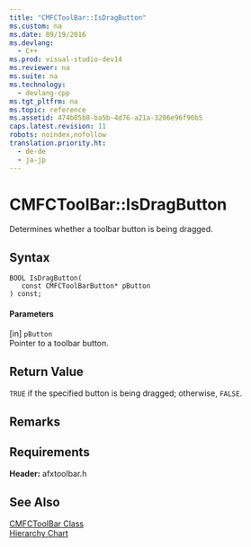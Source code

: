```yaml
---
title: "CMFCToolBar::IsDragButton"
ms.custom: na
ms.date: 09/19/2016
ms.devlang: 
  - C++
ms.prod: visual-studio-dev14
ms.reviewer: na
ms.suite: na
ms.technology: 
  - devlang-cpp
ms.tgt_pltfrm: na
ms.topic: reference
ms.assetid: 474b05b8-ba5b-4d76-a21a-3206e96f96b5
caps.latest.revision: 11
robots: noindex,nofollow
translation.priority.ht: 
  - de-de
  - ja-jp
---
```

# CMFCToolBar::IsDragButton
Determines whether a toolbar button is being dragged.  
  
## Syntax  
  
```  
BOOL IsDragButton(  
   const CMFCToolBarButton* pButton  
) const;  
```  
  
#### Parameters  
 [in] `pButton`  
 Pointer to a toolbar button.  
  
## Return Value  
 `TRUE` if the specified button is being dragged; otherwise, `FALSE`.  
  
## Remarks  
  
## Requirements  
 **Header:** afxtoolbar.h  
  
## See Also  
 [CMFCToolBar Class](../Topic/CMFCToolBar%20Class.md)   
 [Hierarchy Chart](../vs140/Hierarchy-Chart.md)
